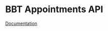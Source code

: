 # BBT Appointments API

[Documentation](https://documenter.getpostman.com/view/23968183/2s93eZyWtq)
